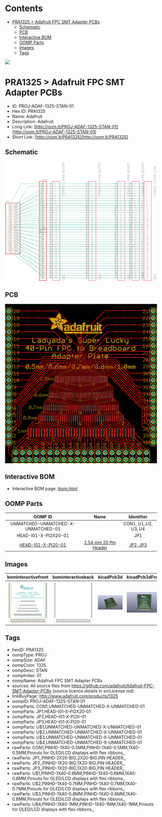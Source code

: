 



Contents
========

* [PRA1325 > Adafruit FPC SMT Adapter PCBs](#pra1325--adafruit-fpc-smt-adapter-pcbs)
	* [Schematic](#schematic)
	* [PCB](#pcb)
	* [Interactive BOM](#interactive-bom)
	* [OOMP Parts](#oomp-parts)
	* [Images](#images)
	* [Tags](#tags)
  
![][im]
# PRA1325 > Adafruit FPC SMT Adapter PCBs

- ID: PROJ-ADAF-1325-STAN-01
- Hex ID: PRA1325
- Name: Adafruit
- Description: Adafruit
- Long Link: [http://oom.lt/PROJ-ADAF-1325-STAN-01](http://oom.lt/PROJ-ADAF-1325-STAN-01)
- Short Link: [http://oom.lt/PRA1325](http://oom.lt/PRA1325)

## Schematic
  
[![schem](eagleSchemImage.png)](eagleSchemImage.png)
## PCB
  
[![pcb](eagleImage.png)](eagleImage.png)
## Interactive BOM

- Interactive BOM page: [ibom.html](https://htmlpreview.github.io/?https://github.com/oomlout/oomlout_OOMP_projects/blob/main/PROJ-ADAF-1325-STAN-01/kicad/bom/ibom.html)

## OOMP Parts
  

|OOMP ID|Name|Identifier|
| :---: | :---: | :---: |
|UNMATCHED-UNMATCHED-X-UNMATCHED-01||CON1, U$1, U$2, U$3, U$4|
|HEAD-I01-X-PI2X20-01||JP1|
|[HEAD-I01-X-PI20-01](https://github.com/oomlout/oomlout_OOMP_parts/tree/main/HEAD-I01-X-PI20-01/)|[2.54 mm 20 Pin Header](https://github.com/oomlout/oomlout_OOMP_parts/tree/main/HEAD-I01-X-PI20-01/)|[JP2, JP3](https://github.com/oomlout/oomlout_OOMP_parts/tree/main/HEAD-I01-X-PI20-01/)|

## Images
  
  

|bominteractivefront|bominteractiveback|kicadPcb3d|kicadPcb3dFront|kicadPcb3dBack|eagleImage|eagleSchemImage|pcbdraw|pcbdrawback|
| :---: | :---: | :---: | :---: | :---: | :---: | :---: | :---: | :---: |
|[![bominteractivefront](bomFront_140.png)](bomFront.png)|[![bominteractiveback](bomBack_140.png)](bomBack.png)|[![kicadPcb3d](kicadPcb3d_140.png)](kicadPcb3d.png)|[![kicadPcb3dFront](kicadPcb3dFront_140.png)](kicadPcb3dFront.png)|[![kicadPcb3dBack](kicadPcb3dBack_140.png)](kicadPcb3dBack.png)|[![eagleImage](eagleImage_140.png)](eagleImage.png)|[![eagleSchemImage](eagleSchemImage_140.png)](eagleSchemImage.png)|[![pcbdraw](pcbdraw_140.png)](pcbdraw.png)|[![pcbdrawback](pcbdrawBack_140.png)](pcbdrawBack.png)|

## Tags

- hexID: PRA1325
- oompType: PROJ
- oompSize: ADAF
- oompColor: 1325
- oompDesc: STAN
- oompIndex: 01
- oompName: Adafruit FPC SMT Adapter PCBs
- sources: All source files from https://github.com/adafruit/Adafruit-FPC-SMT-Adapter-PCBs (source licence details in srcLicense.md)
- linkBuyPage: http://www.adafruit.com/products/1325
- oompID: PROJ-ADAF-1325-STAN-01
- oompParts: CON1,UNMATCHED-UNMATCHED-X-UNMATCHED-01
- oompParts: JP1,HEAD-I01-X-PI2X20-01
- oompParts: JP2,HEAD-I01-X-PI20-01
- oompParts: JP3,HEAD-I01-X-PI20-01
- oompParts: U$1,UNMATCHED-UNMATCHED-X-UNMATCHED-01
- oompParts: U$2,UNMATCHED-UNMATCHED-X-UNMATCHED-01
- oompParts: U$3,UNMATCHED-UNMATCHED-X-UNMATCHED-01
- oompParts: U$4,UNMATCHED-UNMATCHED-X-UNMATCHED-01
- rawParts: CON1,PINHD-1X40-0.5MM,PINHD-1X40-0.5MM,1X40-0.5MM,Pinouts for OLED/LCD displays with flex ribbons,,
- rawParts: JP1,,PINHD-2X20-BIG,2X20-BIG,PIN HEADER,,
- rawParts: JP2,,PINHD-1X20-BIG,1X20-BIG,PIN HEADER,,
- rawParts: JP3,,PINHD-1X20-BIG,1X20-BIG,PIN HEADER,,
- rawParts: U$1,PINHD-1X40-0.6MM,PINHD-1X40-0.6MM,1X40-0.6MM,Pinouts for OLED/LCD displays with flex ribbons,,
- rawParts: U$2,PINHD-1X40-0.7MM,PINHD-1X40-0.7MM,1X40-0.7MM,Pinouts for OLED/LCD displays with flex ribbons,,
- rawParts: U$3,PINHD-1X40-0.8MM,PINHD-1X40-0.8MM,1X40-0.8MM,Pinouts for OLED/LCD displays with flex ribbons,,
- rawParts: U$4,PINHD-1X40-1MM,PINHD-1X40-1MM,1X40-1MM,Pinouts for OLED/LCD displays with flex ribbons,,



[im]: kicadPcb3d_450.png
